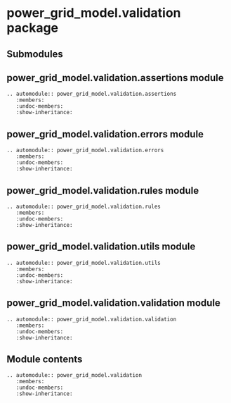 <!--
SPDX-FileCopyrightText: 2022 Contributors to the Power Grid Model project <dynamic.grid.calculation@alliander.com>

SPDX-License-Identifier: MPL-2.0
-->

# power_grid_model.validation package

## Submodules

## power_grid_model.validation.assertions module

```{eval-rst}
.. automodule:: power_grid_model.validation.assertions
   :members:
   :undoc-members:
   :show-inheritance:
```

## power_grid_model.validation.errors module

```{eval-rst}
.. automodule:: power_grid_model.validation.errors
   :members:
   :undoc-members:
   :show-inheritance:
```

## power_grid_model.validation.rules module

```{eval-rst}
.. automodule:: power_grid_model.validation.rules
   :members:
   :undoc-members:
   :show-inheritance:
```

## power_grid_model.validation.utils module

```{eval-rst}
.. automodule:: power_grid_model.validation.utils
   :members:
   :undoc-members:
   :show-inheritance:
```

## power_grid_model.validation.validation module

```{eval-rst}
.. automodule:: power_grid_model.validation.validation
   :members:
   :undoc-members:
   :show-inheritance:
```

## Module contents

```{eval-rst}
.. automodule:: power_grid_model.validation
   :members:
   :undoc-members:
   :show-inheritance:
```
